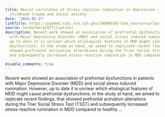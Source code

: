 ```yaml
---
title: Neural correlates of stress-reactive rumination in depression - The role of
  childhood trauma and social anxiety
date: '2024-05-27'
linkTitle: https://pubmed.ncbi.nlm.nih.gov/38800538/?utm_source=curl&utm_medium=rss&utm_campaign=pubmed-2&utm_content=1FakS-2QOkCT8HsMOQP1bCRQ4YzyumYOmxmF0moLsQ3dFB1E9V&fc=20220326224207&ff=20240527181629&v=2.18.0.post9+e462414
source: heidelberg[Affiliation]
description: Recent work showed an association of prefrontal dysfunctions in patients
  with Major Depressive Disorder (MDD) and social stress induced rumination. However,
  up to date it is unclear which etiological features of MDD might cause prefrontal
  dysfunctions. In the study at hand, we aimed to replicate recent findings, that
  showed prefrontal activation alterations during the Trier Social Stress Test (TSST)
  and subsequently increased stress-reactive rumination in MDD compared to healthy
  ...
disable_comments: true
---
```

Recent work showed an association of prefrontal dysfunctions in patients with Major Depressive Disorder (MDD) and social stress induced rumination. However, up to date it is unclear which etiological features of MDD might cause prefrontal dysfunctions. In the study at hand, we aimed to replicate recent findings, that showed prefrontal activation alterations during the Trier Social Stress Test (TSST) and subsequently increased stress-reactive rumination in MDD compared to healthy ...